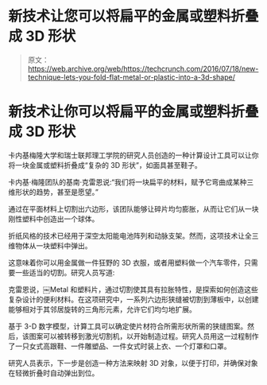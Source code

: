 # 新技术让您可以将扁平的金属或塑料折叠成 3D 形状 

> 原文：<https://web.archive.org/web/https://techcrunch.com/2016/07/18/new-technique-lets-you-fold-flat-metal-or-plastic-into-a-3d-shape/>

# 新技术让你可以将扁平的金属或塑料折叠成 3D 形状

卡内基梅隆大学和瑞士联邦理工学院的研究人员创造的一种计算设计工具可以让你将一块金属或塑料折叠成“复杂的 3D 形状”，如面具甚至鞋子。

卡内基·梅隆团队的基南·克雷恩说:“我们将一块扁平的材料，赋予它弯曲成某种三维形状的趋势，甚至是愿望。”

通过在平面材料上切割出六边形，该团队能够让碎片均匀膨胀，从而让它们从一块刚性塑料中创造出一个球体。

折纸风格的技术已经用于深空太阳能电池阵列和动脉支架。然而，这项技术让全三维物体从一块塑料中弹出。

这意味着你可以用金属做一件狂野的 3D 衣服，或者用塑料做一个汽车零件，只需要一些适当的切割。研究人员写道:

克雷恩说，￼Metal 和塑料片，通过切割使其具有拉胀特性，是探索如何创造这些复杂设计的便利材料。在这项研究中，一系列六边形狭缝被切割到薄板中，以创建能够相对于其邻居旋转的三角形元素，允许它们均匀地扩展。

基于 3-D 数字模型，计算工具可以确定使片材符合所需形状所需的狭缝图案。然后，该图案可以被转移到激光切割机，以开始制造过程。研究人员用这一过程制作了一只女式高跟鞋、一件雕塑品、一件女式时装上衣、一个灯罩和口罩。

研究人员表示，下一步是创造一种方法来映射 3D 对象，以便于打印，并确保对象在轻微折叠时自动弹出到位。